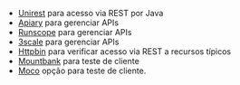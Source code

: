  - [Unirest](http://unirest.io/java.html) para acesso via REST por Java
 - [Apiary](https://apiary.io/) para gerenciar APIs
 - [Runscope](https://www.runscope.com/) para gerenciar APIs
 - [3scale](https://www.3scale.net/) para gerenciar APIs
 - [Httpbin](http://httpbin.org/) para verificar acesso via REST a recursos típicos
 - [Mountbank](http://www.mbtest.org/) para teste de cliente
 - [Moco](https://github.com/dreamhead/moco) opção para teste de cliente.
 
